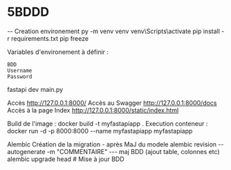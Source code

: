 # 5BDDD

-- Creation environement
py -m venv venv
venv\Scripts\activate
pip install -r requirements.txt
pip freeze


Variables d'environement à définir :
```text
BDD
Username
Password
```

fastapi dev main.py

Accès http://127.0.0.1:8000/
Accès au Swagger http://127.0.0.1:8000/docs
Accès  à la page Index http://127.0.0.1:8000/static/index.html

Build de l'image :
 docker build -t myfastapiapp .
Execution conteneur :
 docker run -d -p 8000:8000 --name myfastapiapp myfastapiapp

Alembic
Création de la migration - après MaJ du modele
 alembic revision --autogenerate -m "COMMENTAIRE" --- maj BDD (ajout table, colonnes etc)
 alembic upgrade head # Mise à jour BDD
